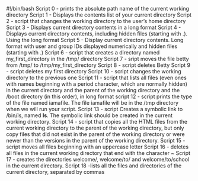#!/bin/bash
Script 0 - prints the absolute path name of the current working directory
Script 1 - Displays the contents list of your current directory
Script 2 - script that changes the working directory to the user’s home directory
Script 3 - Displays current directory contents in a long format
Script 4 - Displays current directory contents, including hidden files (starting with .). Using the long format
Script 5 - Display current directory contents. Long format with user and group IDs displayed numerically and hidden files (starting with .)
Script 6 - script that creates a directory named my_first_directory in the /tmp/ directory
Script 7 - sript moves the file betty from /tmp/ to /tmp/my_first_directory
Script 8 - script deletes Betty
Script 9 - script deletes my first directory
Script 10 - script changes the working directory to the previous one
Script 11 - script that lists all files (even ones with names beginning with a period character, which are normally hidden) in the current directory and the parent of the working directory and the /boot directory (in this order), in long format
script 12 - script prints the type of the file named iamafile. The file iamafile will be in the /tmp directory when we will run your script.
Script 13 - script Creates a symbolic link to /bin/ls, named __ls__. The symbolic link should be created in the current working directory.
Script 14 - script that copies all the HTML files from the current working directory to the parent of the working directory, but only copy files that did not exist in the parent of the working directory or were newer than the versions in the parent of the working directory.
Script 15 - script moves all files beginning with an uppercase letter
Script 16 - deletes all files in the current working directory that end with the character ~
Script 17 - creates the directories welcome/, welcome/to/ and welcome/to/school in the current directory.
Script 18 -lists all the files and directories of the current directory, separated by commas
